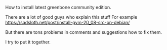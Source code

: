 How to install latest greenbone community edition.

There are a lot of good guys who explain this stuff
For example https://sadsloth.net/post/install-gvm-20_08-src-on-debian/

But there are tons problems in comments and suggestions how to fix them.

I try to put it together.
